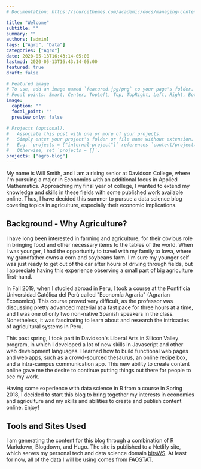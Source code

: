 ```yaml
---
# Documentation: https://sourcethemes.com/academic/docs/managing-content/

title: "Welcome"
subtitle: ""
summary: ""
authors: [admin]
tags: ["Agro", "Data"]
categories: ["Agro"]
date: 2020-05-13T16:43:14-05:00
lastmod: 2020-05-13T16:43:14-05:00
featured: true
draft: false

# Featured image
# To use, add an image named `featured.jpg/png` to your page's folder.
# Focal points: Smart, Center, TopLeft, Top, TopRight, Left, Right, BottomLeft, Bottom, BottomRight.
image:
  caption: ""
  focal_point: ""
  preview_only: false

# Projects (optional).
#   Associate this post with one or more of your projects.
#   Simply enter your project's folder or file name without extension.
#   E.g. `projects = ["internal-project"]` references `content/project/deep-learning/index.md`.
#   Otherwise, set `projects = []`.
projects: ["agro-blog"]
---
```


My name is Will Smith, and I am a rising senior at Davidson College, where I'm pursuing a major in Economics with an additional focus in Applied Mathematics. Approaching my final year of college, I wanted to extend my knowledge and skills in these fields with some published work available online. Thus, I have decided this summer to pursue a data science blog covering topics in agriculture, especially their economic implications.

## Background - Why Agriculture?
I have long been interested in farming and agriculture, for their obvious role in bringing food and other necessary items to the tables of the world. When I was younger, I had the opportunity to travel with my family to Iowa, where my grandfather owns a corn and soybeans farm.  I'm sure my younger self was just ready to get out of the car after hours of driving through fields, but I appreciate having this experience observing a small part of big agriculture first-hand.

In Fall 2019, when I studied abroad in Peru, I took a course at the Pontificia Universidad Católica del Perú called "Economía Agraria" (Agrarian Economics).  This course proved very difficult, as the professor was discussing pretty advanced material at a fast pace for three hours at a time, and I was one of only two non-native Spanish speakers in the class. Nonetheless, it was fascinating to learn about and research the intricacies of agricultural systems in Peru.

This past spring, I took part in Davidson's Liberal Arts in Silicon Valley program, in which I developed a lot of new skills in Javascript and other web development languages.  I learned how to build functional web pages and web apps, such as a crowd-sourced thesaurus, an online recipe box, and a intra-campus communication app.  This new ability to create content online gave me the desire to continue putting things out there for people to see my work.

Having some experience with data science in R from a course in Spring 2018, I decided to start this blog to bring together my interests in economics and agriculture and my skills and abilities to create and publish content online.  Enjoy!

## Tools and Sites Used
I am generating the content for this blog through a combination of R Markdown, Blogdown, and Hugo.  The site is published to a Netlify site, which serves my personal tech and data science domain [bitsWS](https://bits.wesmith4.com).  At least for now, all of the data I will be using comes from [FAOSTAT](http://www.fao.org/faostat/en/#home).
